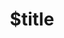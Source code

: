 ---
title: $title
second_title: Aspose.Imaging สำหรับ .NET API Reference
description: $description
type: docs
weight: $weight
url: /th/net/$ref/
---